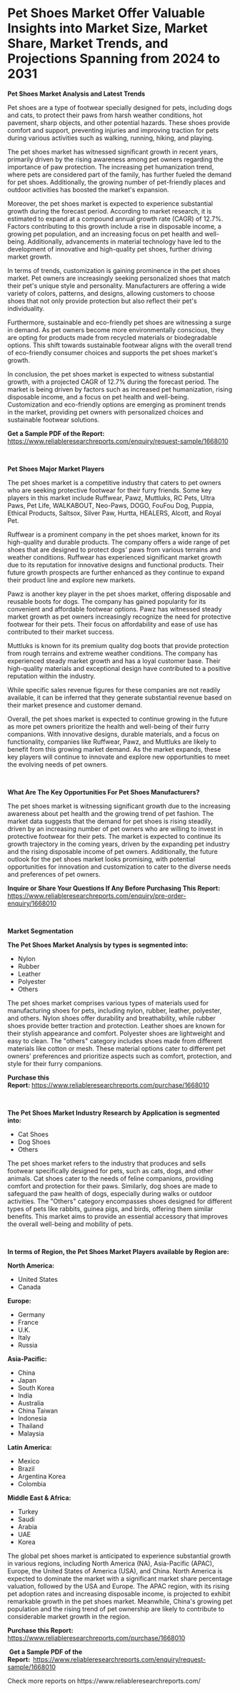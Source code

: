<p><h1>Pet Shoes Market Offer Valuable Insights into Market Size, Market Share, Market Trends, and Projections Spanning from 2024 to 2031</h1></p><p><strong>Pet Shoes Market Analysis and Latest Trends</strong></p>
<p><p>Pet shoes are a type of footwear specially designed for pets, including dogs and cats, to protect their paws from harsh weather conditions, hot pavement, sharp objects, and other potential hazards. These shoes provide comfort and support, preventing injuries and improving traction for pets during various activities such as walking, running, hiking, and playing.</p><p>The pet shoes market has witnessed significant growth in recent years, primarily driven by the rising awareness among pet owners regarding the importance of paw protection. The increasing pet humanization trend, where pets are considered part of the family, has further fueled the demand for pet shoes. Additionally, the growing number of pet-friendly places and outdoor activities has boosted the market's expansion.</p><p>Moreover, the pet shoes market is expected to experience substantial growth during the forecast period. According to market research, it is estimated to expand at a compound annual growth rate (CAGR) of 12.7%. Factors contributing to this growth include a rise in disposable income, a growing pet population, and an increasing focus on pet health and well-being. Additionally, advancements in material technology have led to the development of innovative and high-quality pet shoes, further driving market growth.</p><p>In terms of trends, customization is gaining prominence in the pet shoes market. Pet owners are increasingly seeking personalized shoes that match their pet's unique style and personality. Manufacturers are offering a wide variety of colors, patterns, and designs, allowing customers to choose shoes that not only provide protection but also reflect their pet's individuality.</p><p>Furthermore, sustainable and eco-friendly pet shoes are witnessing a surge in demand. As pet owners become more environmentally conscious, they are opting for products made from recycled materials or biodegradable options. This shift towards sustainable footwear aligns with the overall trend of eco-friendly consumer choices and supports the pet shoes market's growth.</p><p>In conclusion, the pet shoes market is expected to witness substantial growth, with a projected CAGR of 12.7% during the forecast period. The market is being driven by factors such as increased pet humanization, rising disposable income, and a focus on pet health and well-being. Customization and eco-friendly options are emerging as prominent trends in the market, providing pet owners with personalized choices and sustainable footwear solutions.</p></p>
<p><strong>Get a Sample PDF of the Report:&nbsp;</strong> <a href="https://www.reliableresearchreports.com/enquiry/request-sample/1668010">https://www.reliableresearchreports.com/enquiry/request-sample/1668010</a></p>
<p>&nbsp;</p>
<p><strong>Pet Shoes Major Market Players</strong></p>
<p><p>The pet shoes market is a competitive industry that caters to pet owners who are seeking protective footwear for their furry friends. Some key players in this market include Ruffwear, Pawz, Muttluks, RC Pets, Ultra Paws, Pet Life, WALKABOUT, Neo-Paws, DOGO, FouFou Dog, Puppia, Ethical Products, Saltsox, Silver Paw, Hurtta, HEALERS, Alcott, and Royal Pet.</p><p>Ruffwear is a prominent company in the pet shoes market, known for its high-quality and durable products. The company offers a wide range of pet shoes that are designed to protect dogs' paws from various terrains and weather conditions. Ruffwear has experienced significant market growth due to its reputation for innovative designs and functional products. Their future growth prospects are further enhanced as they continue to expand their product line and explore new markets.</p><p>Pawz is another key player in the pet shoes market, offering disposable and reusable boots for dogs. The company has gained popularity for its convenient and affordable footwear options. Pawz has witnessed steady market growth as pet owners increasingly recognize the need for protective footwear for their pets. Their focus on affordability and ease of use has contributed to their market success.</p><p>Muttluks is known for its premium quality dog boots that provide protection from rough terrains and extreme weather conditions. The company has experienced steady market growth and has a loyal customer base. Their high-quality materials and exceptional design have contributed to a positive reputation within the industry.</p><p>While specific sales revenue figures for these companies are not readily available, it can be inferred that they generate substantial revenue based on their market presence and customer demand.</p><p>Overall, the pet shoes market is expected to continue growing in the future as more pet owners prioritize the health and well-being of their furry companions. With innovative designs, durable materials, and a focus on functionality, companies like Ruffwear, Pawz, and Muttluks are likely to benefit from this growing market demand. As the market expands, these key players will continue to innovate and explore new opportunities to meet the evolving needs of pet owners.</p></p>
<p>&nbsp;</p>
<p><strong>What Are The Key Opportunities For Pet Shoes Manufacturers?</strong></p>
<p><p>The pet shoes market is witnessing significant growth due to the increasing awareness about pet health and the growing trend of pet fashion. The market data suggests that the demand for pet shoes is rising steadily, driven by an increasing number of pet owners who are willing to invest in protective footwear for their pets. The market is expected to continue its growth trajectory in the coming years, driven by the expanding pet industry and the rising disposable income of pet owners. Additionally, the future outlook for the pet shoes market looks promising, with potential opportunities for innovation and customization to cater to the diverse needs and preferences of pet owners.</p></p>
<p><strong>Inquire or Share Your Questions If Any Before Purchasing This Report:</strong> <a href="https://www.reliableresearchreports.com/enquiry/pre-order-enquiry/1668010">https://www.reliableresearchreports.com/enquiry/pre-order-enquiry/1668010</a></p>
<p>&nbsp;</p>
<p><strong>Market Segmentation</strong></p>
<p><strong>The Pet Shoes Market Analysis by types is segmented into:</strong></p>
<p><ul><li>Nylon</li><li>Rubber</li><li>Leather</li><li>Polyester</li><li>Others</li></ul></p>
<p><p>The pet shoes market comprises various types of materials used for manufacturing shoes for pets, including nylon, rubber, leather, polyester, and others. Nylon shoes offer durability and breathability, while rubber shoes provide better traction and protection. Leather shoes are known for their stylish appearance and comfort. Polyester shoes are lightweight and easy to clean. The "others" category includes shoes made from different materials like cotton or mesh. These material options cater to different pet owners' preferences and prioritize aspects such as comfort, protection, and style for their furry companions.</p></p>
<p><strong>Purchase this Report:&nbsp;</strong><a href="https://www.reliableresearchreports.com/purchase/1668010">https://www.reliableresearchreports.com/purchase/1668010</a></p>
<p>&nbsp;</p>
<p><strong>The Pet Shoes Market Industry Research by Application is segmented into:</strong></p>
<p><ul><li>Cat Shoes</li><li>Dog Shoes</li><li>Others</li></ul></p>
<p><p>The pet shoes market refers to the industry that produces and sells footwear specifically designed for pets, such as cats, dogs, and other animals. Cat shoes cater to the needs of feline companions, providing comfort and protection for their paws. Similarly, dog shoes are made to safeguard the paw health of dogs, especially during walks or outdoor activities. The "Others" category encompasses shoes designed for different types of pets like rabbits, guinea pigs, and birds, offering them similar benefits. This market aims to provide an essential accessory that improves the overall well-being and mobility of pets.</p></p>
<p>&nbsp;</p>
<p><strong>In terms of Region, the Pet Shoes Market Players available by Region are:</strong></p>
<p>
    <p> <strong> North America: </strong>
        <ul>
            <li>United States</li>
            <li>Canada</li>
        </ul>
        </p> 
    <p> <strong> Europe: </strong>
        <ul>
            <li>Germany</li>
            <li>France</li>
            <li>U.K.</li>
            <li>Italy</li>
            <li>Russia</li>
        </ul>
        </p> 
    <p> <strong> Asia-Pacific: </strong>
        <ul>
            <li>China</li>
            <li>Japan</li>
            <li>South Korea</li>
            <li>India</li>
            <li>Australia</li>
            <li>China Taiwan</li>
            <li>Indonesia</li>
            <li>Thailand</li>
            <li>Malaysia</li>
        </ul>
        </p> 
    <p> <strong> Latin America: </strong>
        <ul>
            <li>Mexico</li>
            <li>Brazil</li>
            <li>Argentina Korea</li>
            <li>Colombia</li>
        </ul>
        </p> 
    <p> <strong> Middle East & Africa: </strong>
        <ul>
            <li>Turkey</li>
            <li>Saudi</li>
            <li>Arabia</li>
            <li>UAE</li>
            <li>Korea</li>
        </ul>
    </p>
    </p>
<p><p>The global pet shoes market is anticipated to experience substantial growth in various regions, including North America (NA), Asia-Pacific (APAC), Europe, the United States of America (USA), and China. North America is expected to dominate the market with a significant market share percentage valuation, followed by the USA and Europe. The APAC region, with its rising pet adoption rates and increasing disposable income, is projected to exhibit remarkable growth in the pet shoes market. Meanwhile, China's growing pet population and the rising trend of pet ownership are likely to contribute to considerable market growth in the region.</p></p>
<p><strong>Purchase this Report: </strong><a href="https://www.reliableresearchreports.com/purchase/1668010">https://www.reliableresearchreports.com/purchase/1668010</a></p>
<p>&nbsp;<strong>Get a Sample PDF of the Report:&nbsp;&nbsp;</strong><a href="https://www.reliableresearchreports.com/enquiry/request-sample/1668010">https://www.reliableresearchreports.com/enquiry/request-sample/1668010</a></p>
<p><strong></strong></p>
<p>Check more reports on https://www.reliableresearchreports.com/</p>